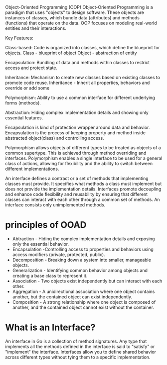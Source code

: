 Object-Oriented Programming (OOP)
Object-Oriented Programming is a paradigm that uses "objects" to design software. These objects are instances of classes, which bundle data (attributes) and methods (functions) that operate on the data. OOP focuses on modeling real-world entities and their interactions.

Key Features:

Class-based: Code is organized into classes, which define the blueprint for objects. Class - blueprint of object
Object - abstraction of entity

Encapsulation: Bundling of data and methods within classes to restrict access and protect state.

Inheritance: Mechanism to create new classes based on existing classes to promote code reuse.
Inheritance - Inherit all properties, behaviors and override or add some

Polymorphism: Ability to use a common interface for different underlying forms (methods).

Abstraction: Hiding complex implementation details and showing only essential features.



Encapsulation is kind of protection wrapper around data and behavior.
Encapsulation is the process of keeping property and method inside abstracted object(class) and controlling access.

Polymorphism allows objects of different types to be treated as objects of a common supertype. This is achieved through method overriding and interfaces.
Polymorphism enables a single interface to be used for a general class of actions, allowing for flexibility and the ability to switch between different implementations.


An interface defines a contract or a set of methods that implementing classes must provide. It specifies what methods a class must implement but does not provide the implementation details.
Interfaces promote decoupling and enhance code flexibility and reusability by ensuring that different classes can interact with each other through a common set of methods.
 An interface consists only unimplemented methods.


 #  principles of OOAD

- Abtraction -  Hiding the complex implementation details and exposing only the essential behavior.
- Encapsulation -Controlling access to properties and behaviors using access modifiers (private, protected, public).
- Decomposition - Breaking down a system into smaller, manageable objects.
- Generalization -  Identifying common behavior among objects and creating a base class to represent it.
- Association - Two objects exist independently but can interact with each other.
- Aggregation - A unidirectional association where one object contains another, but the contained object can exist independently.
- Composition -  A strong relationship where one object is composed of another, and the contained object cannot exist without the container.

  

# What is an Interface? 

An interface  in Go is a collection of method signatures. Any type that implements all the methods defined in the interface is said to "satisfy" or "implement" the interface. Interfaces allow you to define shared behavior across different types without tying them to a specific implementation. 